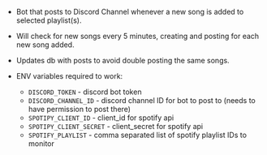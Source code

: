 - Bot that posts to Discord Channel whenever a new song is added to selected playlist(s).

- Will check for new songs every 5 minutes, creating and posting for each new song added.

- Updates db with posts to avoid double posting the same songs.

- ENV variables required to work: 
  - `DISCORD_TOKEN` - discord bot token
  - `DISCORD_CHANNEL_ID` - discord channel ID for bot to post to (needs to have permission to post there)
  - `SPOTIPY_CLIENT_ID` - client_id for spotify api
  - `SPOTIPY_CLIENT_SECRET` - client_secret for spotify api
  - `SPOTIFY_PLAYLIST` - comma separated list of spotify playlist IDs to monitor